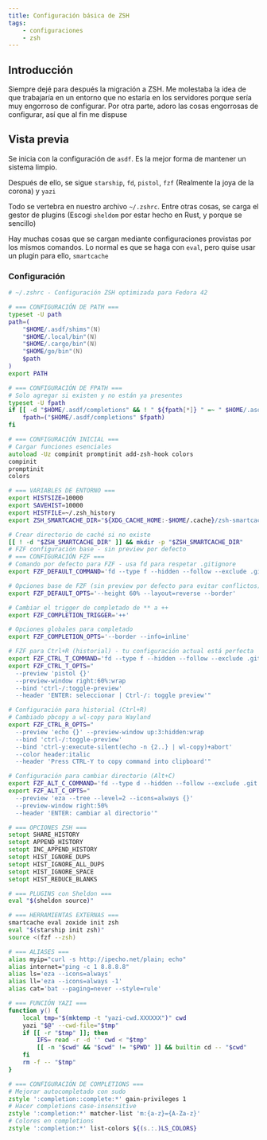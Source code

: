 ```yaml
---
title: Configuración básica de ZSH 
tags:
    - configuraciones
    - zsh
---
```



## Introducción
Siempre dejé para después la migración a ZSH. Me molestaba la idea de que trabajaría en un entorno que no estaría en los servidores porque sería muy engorroso de configurar. Por otra parte, adoro las cosas engorrosas de configurar, así que al fin me dispuse

## Vista previa
Se inicia con la configuración de `asdf`. Es la mejor forma de mantener un sistema limpio. 

Después de ello, se sigue `starship`, `fd`, `pistol`, `fzf` (Realmente la joya de la corona) y `yazi`

Todo se vertebra en nuestro archivo `~/.zshrc`. Entre otras cosas, se carga el gestor de plugins (Escogi `sheldom` por estar hecho en Rust, y porque se sencillo)

Hay muchas cosas que se cargan mediante configuraciones provistas por los mismos comandos. Lo normal es que se haga con `eval`, pero quise usar un plugin para ello, `smartcache`

### Configuración

```zsh
# ~/.zshrc - Configuración ZSH optimizada para Fedora 42

# === CONFIGURACIÓN DE PATH ===
typeset -U path
path=(
    "$HOME/.asdf/shims"(N)
    "$HOME/.local/bin"(N)
    "$HOME/.cargo/bin"(N)
    "$HOME/go/bin"(N)
    $path
)
export PATH

# === CONFIGURACIÓN DE FPATH ===
# Solo agregar si existen y no están ya presentes
typeset -U fpath
if [[ -d "$HOME/.asdf/completions" && ! " ${fpath[*]} " =~ " $HOME/.asdf/completions " ]]; then
    fpath=("$HOME/.asdf/completions" $fpath)
fi

# === CONFIGURACIÓN INICIAL ===
# Cargar funciones esenciales
autoload -Uz compinit promptinit add-zsh-hook colors
compinit
promptinit
colors

# === VARIABLES DE ENTORNO ===
export HISTSIZE=10000
export SAVEHIST=10000
export HISTFILE=~/.zsh_history
export ZSH_SMARTCACHE_DIR="${XDG_CACHE_HOME:-$HOME/.cache}/zsh-smartcache"

# Crear directorio de caché si no existe
[[ ! -d "$ZSH_SMARTCACHE_DIR" ]] && mkdir -p "$ZSH_SMARTCACHE_DIR"
# FZF configuración base - sin preview por defecto
# === CONFIGURACIÓN FZF ===
# Comando por defecto para FZF - usa fd para respetar .gitignore
export FZF_DEFAULT_COMMAND='fd --type f --hidden --follow --exclude .git'

# Opciones base de FZF (sin preview por defecto para evitar conflictos)
export FZF_DEFAULT_OPTS='--height 60% --layout=reverse --border'

# Cambiar el trigger de completado de ** a ++
export FZF_COMPLETION_TRIGGER='++'

# Opciones globales para completado
export FZF_COMPLETION_OPTS='--border --info=inline'

# FZF para Ctrl+R (historial) - tu configuración actual está perfecta
export FZF_CTRL_T_COMMAND='fd --type f --hidden --follow --exclude .git'
export FZF_CTRL_T_OPTS="
  --preview 'pistol {}'
  --preview-window right:60%:wrap
  --bind 'ctrl-/:toggle-preview'
  --header 'ENTER: seleccionar | Ctrl-/: toggle preview'"

# Configuración para historial (Ctrl+R)
# Cambiado pbcopy a wl-copy para Wayland
export FZF_CTRL_R_OPTS="
  --preview 'echo {}' --preview-window up:3:hidden:wrap
  --bind 'ctrl-/:toggle-preview'
  --bind 'ctrl-y:execute-silent(echo -n {2..} | wl-copy)+abort'
  --color header:italic
  --header 'Press CTRL-Y to copy command into clipboard'"

# Configuración para cambiar directorio (Alt+C)
export FZF_ALT_C_COMMAND='fd --type d --hidden --follow --exclude .git'
export FZF_ALT_C_OPTS="
  --preview 'eza --tree --level=2 --icons=always {}'
  --preview-window right:50%
  --header 'ENTER: cambiar al directorio'"

# === OPCIONES ZSH ===
setopt SHARE_HISTORY
setopt APPEND_HISTORY
setopt INC_APPEND_HISTORY
setopt HIST_IGNORE_DUPS
setopt HIST_IGNORE_ALL_DUPS
setopt HIST_IGNORE_SPACE
setopt HIST_REDUCE_BLANKS

# === PLUGINS con Sheldon ===
eval "$(sheldon source)"

# === HERRAMIENTAS EXTERNAS ===
smartcache eval zoxide init zsh
eval "$(starship init zsh)"
source <(fzf --zsh)

# === ALIASES ===
alias myip="curl -s http://ipecho.net/plain; echo"
alias internet="ping -c 1 8.8.8.8"
alias ls='eza --icons=always'
alias ll='eza --icons=always -1'
alias cat='bat --paging=never --style=rule'

# === FUNCIÓN YAZI ===
function y() {
    local tmp="$(mktemp -t "yazi-cwd.XXXXXX")" cwd
    yazi "$@" --cwd-file="$tmp"
    if [[ -r "$tmp" ]]; then
        IFS= read -r -d '' cwd < "$tmp"
        [[ -n "$cwd" && "$cwd" != "$PWD" ]] && builtin cd -- "$cwd"
    fi
    rm -f -- "$tmp"
}

# === CONFIGURACIÓN DE COMPLETIONS ===
# Mejorar autocompletado con sudo
zstyle ':completion::complete:*' gain-privileges 1
# Hacer completions case-insensitive
zstyle ':completion:*' matcher-list 'm:{a-z}={A-Za-z}'
# Colores en completions
zstyle ':completion:*' list-colors ${(s.:.)LS_COLORS}

```

